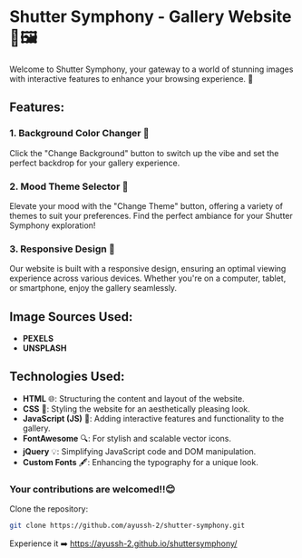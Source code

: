 # Shutter Symphony - Gallery Website 🌈🖼️

Welcome to Shutter Symphony, your gateway to a world of stunning images with interactive features to enhance your browsing experience. 🎉

## Features:

### 1. Background Color Changer 🌈
Click the "Change Background" button to switch up the vibe and set the perfect backdrop for your gallery experience.

### 2. Mood Theme Selector 🎨
Elevate your mood with the "Change Theme" button, offering a variety of themes to suit your preferences. Find the perfect ambiance for your Shutter Symphony exploration!

### 3. Responsive Design 📱
Our website is built with a responsive design, ensuring an optimal viewing experience across various devices. Whether you're on a computer, tablet, or smartphone, enjoy the gallery seamlessly.

## Image Sources Used:
- **PEXELS**
- **UNSPLASH**
## Technologies Used:

- **HTML** 🌐: Structuring the content and layout of the website.
- **CSS** 🎨: Styling the website for an aesthetically pleasing look.
- **JavaScript (JS)** 🚀: Adding interactive features and functionality to the gallery.
- **FontAwesome** 🔍: For stylish and scalable vector icons.
- **jQuery** 💡: Simplifying JavaScript code and DOM manipulation.
- **Custom Fonts** 🖋️: Enhancing the typography for a unique look.
<h3>Your contributions are welcomed!!😊</h3>
 Clone the repository:

   ```bash
   git clone https://github.com/ayussh-2/shutter-symphony.git
```
Experience it ➡️ https://ayussh-2.github.io/shuttersymphony/
